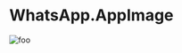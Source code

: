 # WhatsApp.AppImage

![foo](https://github.com/nx-appbuild-hub/WhatsApp.AppImage//actions/workflows/makefile.yml/badge.svg)
